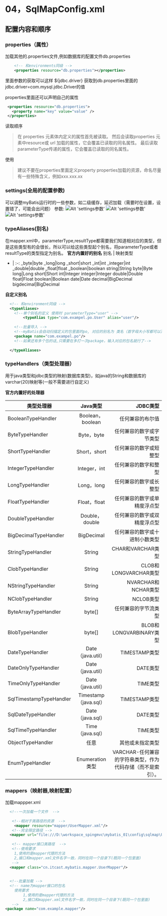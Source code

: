 # 04，SqlMapConfig.xml

## 配置内容和顺序

### properties（属性）
加载其他的.properties文件,例如数据库的配置文件db.properties
```xml
    <!-- 和environments同级 -->
    <properties resource="db.properties"></properties>
```      
 里面参数的获取可以这样 ${jdbc.driver} 获取到db.properties里面的
 jdbc.driver=com.mysql.jdbc.Driver的值
 
 properties里面还可以声明自己的属性
 ```xml
  <properties resource="db.properties">
    <property name="key" value="value" />
  </properties>
 ```
 读取顺序
  >	在 properties 元素体内定义的属性首先被读取。
  >	然后会读取properties 元素中resource或 url 加载的属性，它会覆盖已读取的同名属性。
  >	最后读取parameterType传递的属性，它会覆盖已读取的同名属性。

 使用
 >建议不要在properties里面定义property
 >properties加载的资源，命名尽量有一些特殊含义，例如xxx.xxx.xx  
 
 ### settings(全局的配置参数)
 可以调整myBatis运行时的一些参数，如二级缓存，延迟加载（需要时在设置，设置错了，可能会出问题）
 参数:
 ![Alt 'settings参数'](https://github.com/LCN29/MyNote/blob/picture-branch/Picture/Java/JavaFrameWork/MyBatis-settings01.png?raw=true)
 ![Alt 'settings参数'](https://github.com/LCN29/MyNote/blob/picture-branch/Picture/Java/JavaFrameWork/MyBatis-settings02.png?raw=true)
 ![Alt 'settings参数'](https://github.com/LCN29/MyNote/blob/picture-branch/Picture/Java/JavaFrameWork/MyBatis-settings03.png?raw=true)
 
 ### typeAliases(别名)
 在mapper.xml中，parameterType,resultType都需要我们知道相对应的类型，但是这些类型有的会很长，所以可以给这些类型起个别名，将parameterType或者resultType的类型指定为别名。
 **官方内置好的别名**
 别名  |  映射类型
 - | :-:
_byte|byte 
_long|long 
_short|short 
_int|int 
_integer|int 
_double|double 
_float|float 
_boolean|boolean 
string|String 
byte|Byte 
long|Long 
short|Short 
int|Integer 
integer|Integer 
double|Double 
float|Float 
boolean|Boolean 
date|Date 
decimal|BigDecimal 
bigdecimal|BigDecimal 

**自定义别名**

```xml
  <!-- 和environment同级 -->
  <typeAliases>
    <!--单个别名的定义 使用时 parameterType="user" -->
		<typeAlias type="com.exampel.po.User" alias="user"/>
    
    <!--批量导入 -->
    <!--myBatis会自动扫描定义的包里面的po, 对应的别名为 类名（首字母大小写都可以) -->
    <package name="com.exampel.po"/>
    <!--如果还有多个包的话,只需要在多打一次package，输入对应的包名就行了-->
    
  </typeAliases>
```

### typeHandlers（类型处理器）
用于java类型和jdbc类型的映射(数据库类型)，如java的String和数据库的varchar(20)映射等(一般不需要进行自定义)

**官方内置好的处理器**

类型处理器              |  Java类型              | JDBC类型
| ------------- |:-------------:| -----:|
BooleanTypeHandler      | Boolean，boolean      	     | 任何兼容的布尔值
ByteTypeHandler         |	Byte，byte            | 任何兼容的数字或字节类型
ShortTypeHandler        |	Short，short          | 任何兼容的数字或短整型
IntegerTypeHandler 	    | Integer，int          | 任何兼容的数字和整型
LongTypeHandler         |	Long，long            | 任何兼容的数字或长整型
FloatTypeHandler        |	Float，float          | 任何兼容的数字或单精度浮点型
DoubleTypeHandler 	    | Double，double        | 任何兼容的数字或双精度浮点型
BigDecimalTypeHandler   |	BigDecimal            |	任何兼容的数字或十进制小数类型
StringTypeHandler       |	String                |	CHAR和VARCHAR类型
ClobTypeHandler         | String                |	CLOB和LONGVARCHAR类型
NStringTypeHandler      |	String                |	NVARCHAR和NCHAR类型
NClobTypeHandler        | String                |	NCLOB类型
ByteArrayTypeHandler    | byte[]                |	任何兼容的字节流类型
BlobTypeHandler         |	byte[]                |	BLOB和LONGVARBINARY类型
DateTypeHandler         |	Date（java.util）     |	TIMESTAMP类型
DateOnlyTypeHandler     |	Date（java.util）     |	DATE类型
TimeOnlyTypeHandler     |	Date（java.util）     |	TIME类型
SqlTimestampTypeHandler |	Timestamp（java.sql） |	TIMESTAMP类型
SqlDateTypeHandler      | Date（java.sql）      |	DATE类型
SqlTimeTypeHandler      |	Time（java.sql）      |	TIME类型
ObjectTypeHandler       |	任意	                |其他或未指定类型
EnumTypeHandler         |	Enumeration类型       |	VARCHAR-任何兼容的字符串类型，作为代码存储（而不是索引）。

### mappers（映射器,映射配置）
加载mappper.xml

```xml
  <!--一次加载一个文件  -->
  
   <!--相对于类路径的资源  -->
	<mapper resource="mapper/UserMapper.xml"/>
   <!--完全限定路径 -->
  <mapper url="file:///D:\workspace_spingmvc\mybatis_01\config\sqlmap\User.xml" />
  
   <!-- mapper接口类路径  -->
   <!--使用要求
    1,使用的是mapper代理的方法
    2,接口和mapper.xml文件名字一致，同时在同一个目录下(既同一个包里面)
   -->
  <mapper class="cn.itcast.mybatis.mapper.UserMapper"/>
  
  
  <!--批量加载 -->
  <!-- name为mapper接口的包名
	使用要求
    	1,使用的是mapper代理的方法
    	2,接口和mapper.xml文件名字一致，同时在同一个目录下(既同一个包里面)
   -->
<package name="com.example.mapper"/>
  
  
```
